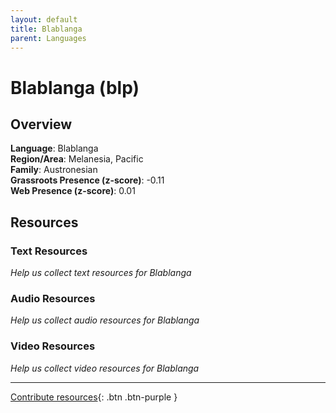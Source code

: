 ```yaml
---
layout: default
title: Blablanga
parent: Languages
---
```


# Blablanga (blp)

## Overview

**Language**: Blablanga  
**Region/Area**: Melanesia, Pacific  
**Family**: Austronesian  
**Grassroots Presence (z-score)**: -0.11  
**Web Presence (z-score)**: 0.01  

## Resources

### Text Resources
*Help us collect text resources for Blablanga*

### Audio Resources
*Help us collect audio resources for Blablanga*

### Video Resources
*Help us collect video resources for Blablanga*

---

[Contribute resources](https://forms.office.com/e/1SfLJx3u1r){: .btn .btn-purple }
